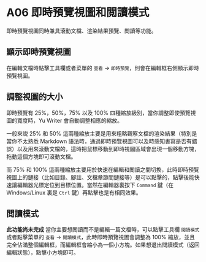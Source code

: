 # A06 即時預覽視圖和閲讀模式

即時預覽視圖同時兼具滾動文檔、渲染結果預覽、閲讀等功能。

## 顯示即時預覽視圖

在編輯文檔時點擊工具欄或者菜單的 `查看` -> `即時預覽`，則會在編輯框右側顯示即時預覽視圖。

## 調整視圖的大小

即時預覽有 25%，50%，75% 以及 100% 四種縮放級別，當你調整即使預覽視圖的寬度時，Yu Writer 會自動調整相應的縮放。

一般來説 25% 和 50% 這兩種縮放主要是用來粗略觀察文檔的渲染結果（特別是當你不太熟悉 Markdown 語法時，通過即時預覽視圖可以及時感知書寫是否有錯誤）以及用來滾動文檔的，這時把鼠標移動到即時視圖區域會出現一個移動方塊，拖動這個方塊即可滾動文檔。

而 75% 和 100% 這兩種縮放主要用於快速在編輯和閲讀之間切換，此時即時預覽視圖上的鏈接（比如目錄、腳註、文檔章節間鏈接等）是可以點擊的，點擊後能快速讓編輯器光標定位到目標位置。當然在編輯器裏按下 `Command` 鍵（在 Windows/Linux 裏是 `Ctrl` 鍵）再點擊也是有相同效果。

## 閲讀模式

**此功能尚未完成** 當你主要想閲讀而不是編輯一篇文檔時，可以點擊工具欄 `閲讀模式` 或者點擊菜單的 `查看` -> `閲讀模式`，此時即時預覽視圖會調整為 100% 縮放，並且完全佔滿整個編輯框，而編輯框會縮小為一個小方塊。如果想退出閲讀模式（返回編輯狀態），點擊小方塊即可。 

